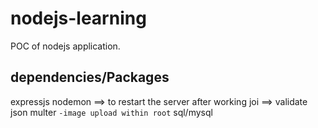 # nodejs-learning
POC of nodejs application.

## dependencies/Packages

expressjs
nodemon ==> to restart the server after working
joi ==> validate json
multer
``-image upload within root``
sql/mysql



